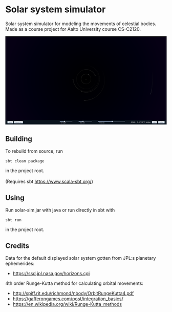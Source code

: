 # Solar system simulator

Solar system simulator for modeling the movements of celestial bodies. Made as a course project for Aalto University course CS-C2120.

<img src=documentation/screenshots/main1.png></img>

## Building
To rebuild from source, run
```
sbt clean package
```
in the project root. <br></br>
(Requires sbt https://www.scala-sbt.org/)

## Using
Run solar-sim.jar with java or run directly in sbt with
```
sbt run
```
in the project root.

## Credits
Data for the default displayed solar system gotten from JPL:s planetary ephemerides: 
- https://ssd.jpl.nasa.gov/horizons.cgi

4th order Runge-Kutta method for calculating orbital movements: 
- http://spiff.rit.edu/richmond/nbody/OrbitRungeKutta4.pdf
- https://gafferongames.com/post/integration_basics/
- https://en.wikipedia.org/wiki/Runge-Kutta_methods
